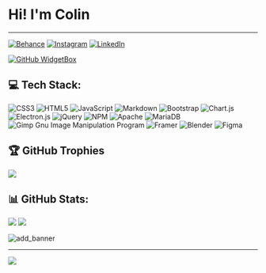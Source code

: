 # Hi! I'm Colin
---





[![Behance](https://img.shields.io/badge/Behance-1769ff?logo=behance&logoColor=white)](https://www.behance.net/colingrahm1) [![Instagram](https://img.shields.io/badge/Instagram-%23E4405F.svg?logo=Instagram&logoColor=white)](https://www.instagram.com/colingrahm.dev/) [![LinkedIn](https://img.shields.io/badge/LinkedIn-%230077B5.svg?logo=linkedin&logoColor=white)](https://www.linkedin.com/in/colin-grahm-a79422252/)

[![GitHub WidgetBox](https://github-widgetbox.vercel.app/api/profile?username=CGWebDev2003&data=followers,repositories,stars,commits)](https://github.com/Jurredr/github-widgetbox)<br>

## 💻 Tech Stack:
![CSS3](https://img.shields.io/badge/css3-%231572B6.svg?style=for-the-badge&logo=css3&logoColor=white) ![HTML5](https://img.shields.io/badge/html5-%23E34F26.svg?style=for-the-badge&logo=html5&logoColor=white) ![JavaScript](https://img.shields.io/badge/javascript-%23323330.svg?style=for-the-badge&logo=javascript&logoColor=%23F7DF1E) ![Markdown](https://img.shields.io/badge/markdown-%23000000.svg?style=for-the-badge&logo=markdown&logoColor=white) ![Bootstrap](https://img.shields.io/badge/bootstrap-%23563D7C.svg?style=for-the-badge&logo=bootstrap&logoColor=white) ![Chart.js](https://img.shields.io/badge/chart.js-F5788D.svg?style=for-the-badge&logo=chart.js&logoColor=white) ![Electron.js](https://img.shields.io/badge/Electron-191970?style=for-the-badge&logo=Electron&logoColor=white) ![jQuery](https://img.shields.io/badge/jquery-%230769AD.svg?style=for-the-badge&logo=jquery&logoColor=white) ![NPM](https://img.shields.io/badge/NPM-%23000000.svg?style=for-the-badge&logo=npm&logoColor=white) ![Apache](https://img.shields.io/badge/apache-%23D42029.svg?style=for-the-badge&logo=apache&logoColor=white) ![MariaDB](https://img.shields.io/badge/MariaDB-003545?style=for-the-badge&logo=mariadb&logoColor=white) ![Gimp Gnu Image Manipulation Program](https://img.shields.io/badge/Gimp-657D8B?style=for-the-badge&logo=gimp&logoColor=FFFFFF) ![Framer](https://img.shields.io/badge/Framer-black?style=for-the-badge&logo=framer&logoColor=blue) ![Blender](https://img.shields.io/badge/blender-%23F5792A.svg?style=for-the-badge&logo=blender&logoColor=white) 	![Figma](https://img.shields.io/badge/figma-%23F24E1E.svg?style=for-the-badge&logo=figma&logoColor=white)

## 🏆 GitHub Trophies
![](https://github-profile-trophy.vercel.app/?username=CGWebDev2003&theme=monokai&no-frame=false&no-bg=false)

## 📊 GitHub Stats:
![](https://github-readme-streak-stats.herokuapp.com/?user=CGWebDev2003&theme=dark&hide_border=true&include_all_commits=true&count_private=true)
![](https://github-readme-stats.vercel.app/api/top-langs/?username=CGWebDev2003&theme=dark&hide_border=true&include_all_commits=true&count_private=true)


![add_banner](https://github.com/CGWebDev2003/CGWebDev2003/assets/122671813/22aee249-2ca8-4967-8d84-dd512907a4e0)


---
[![](https://visitcount.itsvg.in/api?id=CGWebDev2003&icon=0&color=0)](https://visitcount.itsvg.in)
